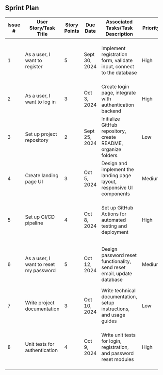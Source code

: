 ## Sprint Plan

| Issue # | User Story/Task Title            | Story Points | Due Date    | Associated Tasks/Task Description                                    | Priority | Risk  | Explanation for Risk                                                                 | Responsible |
|---------|----------------------------------|--------------|-------------|------------------------------------------------------------------------|----------|-------|---------------------------------------------------------------------------------------|-------------|
| 1       | As a user, I want to register    | 5            | Sept 30, 2024 | Implement registration form, validate input, connect to the database    | High     | Medium| Risk due to handling user data and form validation. Potential data integrity issues.   | Team Member A  |
| 2       | As a user, I want to log in      | 3            | Oct 3, 2024  | Create login page, integrate with authentication backend                | High     | Medium| Risk of security vulnerabilities if the login is not secure.                          | Team Member B  |
| 3       | Set up project repository        | 2            | Sept 25, 2024 | Initialize GitHub repository, create README, organize folders           | Low      | Low   | Very little risk involved, straightforward setup task.                                | Team Member C  |
| 4       | Create landing page UI           | 3            | Oct 5, 2024  | Design and implement the landing page layout, responsive UI components  | Medium   | Low   | UI changes can affect user experience, but risk is manageable with testing.            | Team Member D  |
| 5       | Set up CI/CD pipeline            | 4            | Oct 8, 2024  | Set up GitHub Actions for automated testing and deployment              | High     | High  | Complex integration with potential pipeline failures and deployment issues.            | Team Member E  |
| 6       | As a user, I want to reset my password | 5       | Oct 12, 2024 | Design password reset functionality, send reset email, update database  | Medium   | Medium| Risk due to email sending failures or vulnerabilities in resetting passwords securely. | Team Member A  |
| 7       | Write project documentation      | 3            | Oct 10, 2024 | Write technical documentation, setup instructions, and usage guides     | Low      | Low   | Straightforward task, low technical complexity.                                        | Team Member C  |
| 8       | Unit tests for authentication    | 4            | Oct 9, 2024  | Write unit tests for login, registration, and password reset modules    | High     | Medium| Risk of insufficient test coverage leading to bugs in authentication flows.            | Team Member B  |
